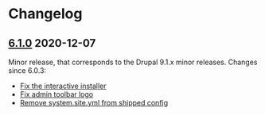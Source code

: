 # Changelog

## [6.1.0](https://github.com/thunder/thunder-distribution/tree/6.1.0) 2020-12-07

Minor release, that corresponds to the Drupal 9.1.x minor releases.
Changes since 6.0.3:

- [Fix the interactive installer](https://www.drupal.org/node/3181696)
- [Fix admin toolbar logo](https://www.drupal.org/node/3176562)
- [Remove system.site.yml from shipped config](https://www.drupal.org/node/3176823)
